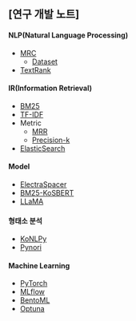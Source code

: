 ## [연구 개발 노트]

#### NLP(Natural Language Processing)
- [MRC](https://github.com/jaeyeongs/research-develpoment/tree/main/NLP/MRC)
  - [Dataset]()
- [TextRank](https://github.com/jaeyeongs/research-develpoment/tree/main/NLP/TextRank)

#### IR(Information Retrieval)
- [BM25](https://github.com/jaeyeongs/research-develpoment/tree/main/IR/BM25)
- [TF-IDF](https://github.com/jaeyeongs/research-develpoment/tree/main/IR/TF-IDF)
- Metric
  - [MRR](https://github.com/jaeyeongs/research-develpoment/tree/main/IR/metric/mrr)
  - [Precision-k](https://github.com/jaeyeongs/research-develpoment/tree/main/IR/metric/precisionk)
- [ElasticSearch](https://github.com/jaeyeongs/research-develpoment/tree/main/IR/ElasticSearch)

#### Model
- [ElectraSpacer](https://github.com/jaeyeongs/research-develpoment/tree/main/Model/ElectraSpacer)
- [BM25-KoSBERT](https://github.com/jaeyeongs/research-develpoment/tree/main/Model/BM25-KoSBERT)
- [LLaMA]()

#### 형태소 분석
- [KoNLPy](https://github.com/jaeyeongs/research-develpoment/tree/main/%ED%98%95%ED%83%9C%EC%86%8C%20%EB%B6%84%EC%84%9D/konlpy)
- [Pynori](https://github.com/jaeyeongs/research-develpoment/tree/main/%ED%98%95%ED%83%9C%EC%86%8C%20%EB%B6%84%EC%84%9D/pynori)

#### Machine Learning
- [PyTorch](https://github.com/jaeyeongs/research-develpoment/tree/main/ML/PyTorch)
- [MLflow](https://github.com/jaeyeongs/research-develpoment/tree/main/ML/MLflow)
- [BentoML](https://github.com/jaeyeongs/research-develpoment/tree/main/ML/BentoML)
- [Optuna](https://github.com/jaeyeongs/research-development/tree/main/ML/Optuna)

